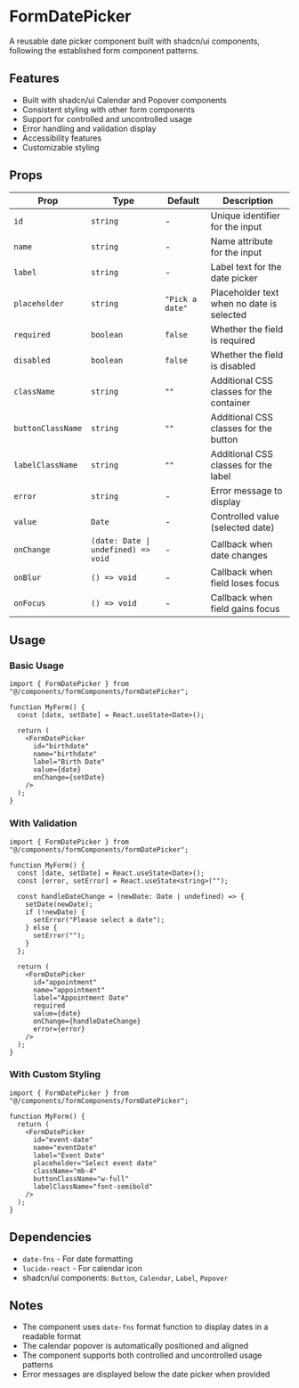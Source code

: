 # FormDatePicker

A reusable date picker component built with shadcn/ui components, following the established form component patterns.

## Features

- Built with shadcn/ui Calendar and Popover components
- Consistent styling with other form components
- Support for controlled and uncontrolled usage
- Error handling and validation display
- Accessibility features
- Customizable styling

## Props

| Prop              | Type                                | Default         | Description                               |
| ----------------- | ----------------------------------- | --------------- | ----------------------------------------- |
| `id`              | `string`                            | -               | Unique identifier for the input           |
| `name`            | `string`                            | -               | Name attribute for the input              |
| `label`           | `string`                            | -               | Label text for the date picker            |
| `placeholder`     | `string`                            | `"Pick a date"` | Placeholder text when no date is selected |
| `required`        | `boolean`                           | `false`         | Whether the field is required             |
| `disabled`        | `boolean`                           | `false`         | Whether the field is disabled             |
| `className`       | `string`                            | `""`            | Additional CSS classes for the container  |
| `buttonClassName` | `string`                            | `""`            | Additional CSS classes for the button     |
| `labelClassName`  | `string`                            | `""`            | Additional CSS classes for the label      |
| `error`           | `string`                            | -               | Error message to display                  |
| `value`           | `Date`                              | -               | Controlled value (selected date)          |
| `onChange`        | `(date: Date \| undefined) => void` | -               | Callback when date changes                |
| `onBlur`          | `() => void`                        | -               | Callback when field loses focus           |
| `onFocus`         | `() => void`                        | -               | Callback when field gains focus           |

## Usage

### Basic Usage

```tsx
import { FormDatePicker } from "@/components/formComponents/formDatePicker";

function MyForm() {
  const [date, setDate] = React.useState<Date>();

  return (
    <FormDatePicker
      id="birthdate"
      name="birthdate"
      label="Birth Date"
      value={date}
      onChange={setDate}
    />
  );
}
```

### With Validation

```tsx
import { FormDatePicker } from "@/components/formComponents/formDatePicker";

function MyForm() {
  const [date, setDate] = React.useState<Date>();
  const [error, setError] = React.useState<string>("");

  const handleDateChange = (newDate: Date | undefined) => {
    setDate(newDate);
    if (!newDate) {
      setError("Please select a date");
    } else {
      setError("");
    }
  };

  return (
    <FormDatePicker
      id="appointment"
      name="appointment"
      label="Appointment Date"
      required
      value={date}
      onChange={handleDateChange}
      error={error}
    />
  );
}
```

### With Custom Styling

```tsx
import { FormDatePicker } from "@/components/formComponents/formDatePicker";

function MyForm() {
  return (
    <FormDatePicker
      id="event-date"
      name="eventDate"
      label="Event Date"
      placeholder="Select event date"
      className="mb-4"
      buttonClassName="w-full"
      labelClassName="font-semibold"
    />
  );
}
```

## Dependencies

- `date-fns` - For date formatting
- `lucide-react` - For calendar icon
- shadcn/ui components: `Button`, `Calendar`, `Label`, `Popover`

## Notes

- The component uses `date-fns` format function to display dates in a readable format
- The calendar popover is automatically positioned and aligned
- The component supports both controlled and uncontrolled usage patterns
- Error messages are displayed below the date picker when provided
